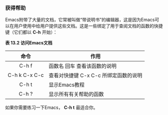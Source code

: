 ### 获得帮助

Emacs附带了大量的文档，它常被叫做“带说明书”的编辑器，这是因为Emacs可以在用户使用中给用户提供这些文档。这是一些绑定了用于查阅文档的函数的快捷键（它们都以 **C-h** 开始）：

**表 13.2 访问Emacs文档**

|    命令     |                     作用                     |
|:-----------:|----------------------------------------------|
|C-h f        |函数名 回车 查看该函数的说明                  |
|C-h k C-x C-c|查看对快捷键 C-x C-c 所绑定函数的说明         |
|C-h t        |显示Emacs教程                                 |
|C-h ?        |显示所有有关帮助的函数                        |

如果你需要练习一下Emacs， **C-h t** 最适合你。

